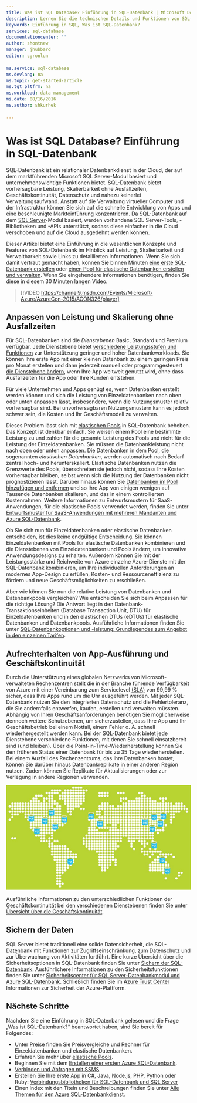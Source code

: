 ```yaml
---
title: Was ist SQL Database? Einführung in SQL-Datenbank | Microsoft Docs
description: Lernen Sie die technischen Details und Funktionen von SQL-Datenbank kennen, des relationalen Datenbankmanagementsystems von Microsoft in der Cloud.
keywords: Einführung in SQL, Was ist SQL-Datenbank?
services: sql-database
documentationcenter: ''
author: shontnew
manager: jhubbard
editor: cgronlun

ms.service: sql-database
ms.devlang: na
ms.topic: get-started-article
ms.tgt_pltfrm: na
ms.workload: data-management
ms.date: 08/16/2016
ms.author: shkurhek

---
```

# Was ist SQL Database? Einführung in SQL-Datenbank
SQL-Datenbank ist ein relationaler Datenbankdienst in der Cloud, der auf dem marktführenden Microsoft SQL Server-Modul basiert und unternehmenswichtige Funktionen bietet. SQL-Datenbank bietet vorhersagbare Leistung, Skalierbarkeit ohne Ausfallzeiten, Geschäftskontinuität, Datenschutz und nahezu keinerlei Verwaltungsaufwand. Anstatt auf die Verwaltung virtueller Computer und der Infrastruktur können Sie sich auf die schnelle Entwicklung von Apps und eine beschleunigte Markteinführung konzentrieren. Da SQL-Datenbank auf dem [SQL Server](https://msdn.microsoft.com/library/bb545450.aspx)-Modul basiert, werden vorhandene SQL Server-Tools, -Bibliotheken und -APIs unterstützt, sodass diese einfacher in die Cloud verschoben und auf die Cloud ausgedehnt werden können.

Dieser Artikel bietet eine Einführung in die wesentlichen Konzepte und Features von SQL-Datenbank im Hinblick auf Leistung, Skalierbarkeit und Verwaltbarkeit sowie Links zu detaillierten Informationen. Wenn Sie sich damit vertraut gemacht haben, können Sie binnen Minuten [eine erste SQL-Datenbank erstellen](sql-database-get-started.md) oder [einen Pool für elastische Datenbanken erstellen und verwalten](sql-database-elastic-pool-create-portal.md). Wenn Sie eingehendere Informationen benötigen, finden Sie diese in diesem 30 Minuten langen Video.

> [!VIDEO https://channel9.msdn.com/Events/Microsoft-Azure/AzureCon-2015/ACON326/player]
> 
> 

## Anpassen von Leistung und Skalierung ohne Ausfallzeiten
Für SQL-Datenbanken sind die *Dienstebenen* Basic, Standard und Premium verfügbar. Jede Dienstebene bietet [verschiedene Leistungsstufen und Funktionen](sql-database-service-tiers.md) zur Unterstützung geringer und hoher Datenbankworkloads. Sie können Ihre erste App mit einer kleinen Datenbank zu einem geringen Preis pro Monat erstellen und dann jederzeit manuell oder programmgesteuert [die Dienstebene ändern](sql-database-scale-up.md), wenn Ihre App weltweit genutzt wird, ohne dass Ausfallzeiten für die App oder Ihre Kunden entstehen.

Für viele Unternehmen und Apps genügt es, wenn Datenbanken erstellt werden können und sich die Leistung von Einzeldatenbanken nach oben oder unten anpassen lässt, insbesondere, wenn die Nutzungsmuster relativ vorhersagbar sind. Bei unvorhersagbaren Nutzungsmustern kann es jedoch schwer sein, die Kosten und Ihr Geschäftsmodell zu verwalten.

Dieses Problem lässt sich mit [elastischen Pools](sql-database-elastic-pool.md) in SQL-Datenbank beheben. Das Konzept ist denkbar einfach. Sie weisen einem Pool eine bestimmte Leistung zu und zahlen für die gesamte Leistung des Pools und nicht für die Leistung der Einzeldatenbanken. Sie müssen die Datenbankleistung nicht nach oben oder unten anpassen. Die Datenbanken in dem Pool, die sogenannten *elastischen Datenbanken*, werden automatisch nach Bedarf zentral hoch- und herunterskaliert. Elastische Datenbanken nutzen die Grenzwerte des Pools, überschreiten sie jedoch nicht, sodass Ihre Kosten vorhersagbar bleiben, selbst wenn sich die Nutzung der Datenbanken nicht prognostizieren lässt. Darüber hinaus können Sie [Datenbanken im Pool hinzufügen und entfernen](sql-database-elastic-pool-manage-portal.md) und so Ihre App von einigen wenigen auf Tausende Datenbanken skalieren, und das in einem kontrollierten Kostenrahmen. Weitere Informationen zu Entwurfsmustern für SaaS-Anwendungen, für die elastische Pools verwendet werden, finden Sie unter [Entwurfsmuster für SaaS-Anwendungen mit mehreren Mandanten und Azure SQL-Datenbank](sql-database-design-patterns-multi-tenancy-saas-applications.md).

Ob Sie sich nun für Einzeldatenbanken oder elastische Datenbanken entscheiden, ist dies keine endgültige Entscheidung. Sie können Einzeldatenbanken mit Pools für elastische Datenbanken kombinieren und die Dienstebenen von Einzeldatenbanken und Pools ändern, um innovative Anwendungsdesigns zu erhalten. Außerdem können Sie mit der Leistungsstärke und Reichweite von Azure einzelne Azure-Dienste mit der SQL-Datenbank kombinieren, um Ihre individuellen Anforderungen an modernes App-Design zu erfüllen, Kosten- und Ressourceneffizienz zu fördern und neue Geschäftsmöglichkeiten zu erschließen.

Aber wie können Sie nun die relative Leistung von Datenbanken und Datenbankpools vergleichen? Wie entscheiden Sie sich beim Anpassen für die richtige Lösung? Die Antwort liegt in den Datenbank-Transaktionseinheiten (Database Transaction Unit, DTU) für Einzeldatenbanken und in den elastischen DTUs (eDTUs) für elastische Datenbanken und Datenbankpools. Ausführliche Informationen finden Sie unter [SQL-Datenbankoptionen und -leistung: Grundlegendes zum Angebot in den einzelnen Tarifen](sql-database-service-tiers.md).

## Aufrechterhalten von App-Ausführung und Geschäftskontinuität
Durch die Unterstützung eines globalen Netzwerks von Microsoft-verwalteten Rechenzentren stellt die in der Branche führende Verfügbarkeit von Azure mit einer Vereinbarung zum Servicelevel [(SLA)](http://azure.microsoft.com/support/legal/sla/) von 99,99 % sicher, dass Ihre Apps rund um die Uhr ausgeführt werden. Mit jeder SQL-Datenbank nutzen Sie den integrierten Datenschutz und die Fehlertoleranz, die Sie andernfalls entwerfen, kaufen, erstellen und verwalten müssten. Abhängig von Ihren Geschäftsanforderungen benötigen Sie möglicherweise dennoch weitere Schutzebenen, um sicherzustellen, dass Ihre App und Ihr Geschäftsbetrieb bei einem Notfall, einem Fehler o. Ä. schnell wiederhergestellt werden kann. Bei der SQL-Datenbank bietet jede Dienstebene verschiedene Funktionen, mit denen Sie schnell einsatzbereit sind (und bleiben). Über die Point-in-Time-Wiederherstellung können Sie den früheren Status einer Datenbank für bis zu 35 Tage wiederherstellen. Bei einem Ausfall des Rechenzentrums, das Ihre Datenbanken hostet, können Sie darüber hinaus Datenbankreplikate in einer anderen Region nutzen. Zudem können Sie Replikate für Aktualisierungen oder zur Verlegung in andere Regionen verwenden.

![SQL-Datenbank-Georeplikation](./media/sql-database-technical-overview/azure_sqldb_map.png)

Ausführliche Informationen zu den unterschiedlichen Funktionen der Geschäftskontinuität bei den verschiedenen Dienstebenen finden Sie unter [Übersicht über die Geschäftskontinuität](sql-database-business-continuity.md).

## Sichern der Daten
SQL Server bietet traditionell eine solide Datensicherheit, die SQL-Datenbank mit Funktionen zur Zugriffseinschränkung, zum Datenschutz und zur Überwachung von Aktivitäten fortführt. Eine kurze Übersicht über die Sicherheitsoptionen in SQL-Datenbank finden Sie unter [Sichern der SQL-Datenbank](sql-database-security.md). Ausführlichere Informationen zu den Sicherheitsfunktionen finden Sie unter [Sicherheitscenter für SQL Server-Datenbankmodul und Azure SQL-Datenbank](https://msdn.microsoft.com/library/bb510589). Schließlich finden Sie im [Azure Trust Center](https://azure.microsoft.com/support/trust-center/security/) Informationen zur Sicherheit der Azure-Plattform.

## Nächste Schritte
Nachdem Sie eine Einführung in SQL-Datenbank gelesen und die Frage „Was ist SQL-Datenbank?“ beantwortet haben, sind Sie bereit für Folgendes:

* Unter [Preise](https://azure.microsoft.com/pricing/details/sql-database/) finden Sie Preisvergleiche und Rechner für Einzeldatenbanken und elastische Datenbanken.
* Erfahren Sie mehr über [elastische Pools](sql-database-elastic-pool.md).
* Beginnen Sie mit dem [Erstellen einer ersten Azure SQL-Datenbank](sql-database-get-started.md).
* [Verbinden und Abfragen mit SSMS](sql-database-connect-query-ssms.md)
* Erstellen Sie Ihre erste App in C#, Java, Node.js, PHP, Python oder Ruby: [Verbindungsbibliotheken für SQL-Datenbank und SQL Server](sql-database-libraries.md)
* Einen Index mit den Titeln und Beschreibungen finden Sie unter [Alle Themen für den Azure SQL-Datenbankdienst](sql-database-index-all-articles.md).

<!---HONumber=AcomDC_0817_2016-->